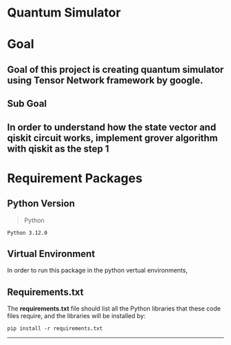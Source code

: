 Quantum Simulator 
===

# Goal 

Goal of this project is creating quantum simulator using Tensor Network framework by google.
---

## Sub Goal

In order to understand how the state vector and qiskit circuit works, implement grover algorithm with qiskit as the step 1
---

# Requirement Packages

## Python Version
> Python

    Python 3.12.0 

## Virtual Environment
In order to run this package in the python vertual environments, 

## Requirements.txt
The **requirements.txt** file should list all the Python libraries that these code files require, and the libraries will be installed by:
>
    pip install -r requirements.txt
---